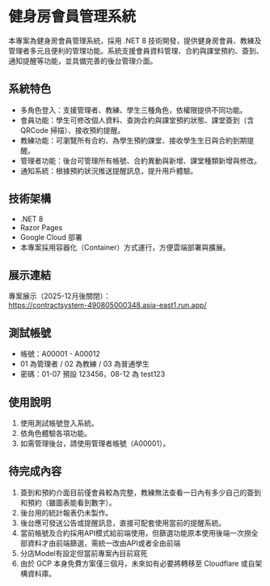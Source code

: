 <h1>健身房會員管理系統</h1>

本專案為健身房會員管理系統，採用 .NET 8 技術開發，提供健身房會員、教練及管理者多元且便利的管理功能。系統支援會員資料管理、合約與課堂預約、簽到、通知提醒等功能，並具備完善的後台管理介面。

<h2>系統特色</h2>
<ul>
  <li>多角色登入：支援管理者、教練、學生三種角色，依權限提供不同功能。</li>
  <li>會員功能：學生可修改個人資料、查詢合約與課堂預約狀態、課堂簽到（含 QRCode 掃描）、接收預約提醒。</li>
  <li>教練功能：可瀏覽所有合約、為學生預約課堂、接收學生生日與合約到期提醒。</li>
  <li>管理者功能：後台可管理所有帳號、合約異動與新增、課堂種類新增與修改。</li>
  <li>通知系統：根據預約狀況推送提醒訊息，提升用戶體驗。</li>
</ul>

<h2>技術架構</h2>
<ul>
  <li>.NET 8</li>
  <li>Razor Pages</li>
  <li>Google Cloud 部署</li>
  <li>本專案採用容器化（Container）方式運行，方便雲端部署與擴展。</li>
</ul>

<h2>展示連結</h2>
<p>專案展示（2025-12月後關閉）：<br>
<a href="https://contractsystem-490805000348.asia-east1.run.app/" target="_blank">https://contractsystem-490805000348.asia-east1.run.app/</a>
</p>

<h2>測試帳號</h2>
<ul>
  <li>帳號：A00001 - A00012</li>
  <li>01 為管理者 / 02 為教練 / 03 為普通學生</li>
  <li>密碼：01-07 預設 123456，08-12 為 test123</li>
</ul>

<h2>使用說明</h2>
<ol>
  <li>使用測試帳號登入系統。</li>
  <li>依角色體驗各項功能。</li>
  <li>如需管理後台，請使用管理者帳號（A00001）。</li>
</ol>

<h2>待完成內容</h2>
<ol>
  <li>簽到和預約介面目前僅會員較為完整，教練無法查看一日內有多少自己的簽到和預約（雖圖表能看到數字）。</li>
  <li>後台用的統計報表仍未製作。</li>
  <li>後台應可發送公告或提醒訊息，直接可配套使用當前的提醒系統。</li>
  <li>當前帳號及合約採用API模式給前端使用，但篩選功能原本使用後端一次撈全部資料才由前端篩選，需統一改由API或者全由前端</li>
  <li>分店Model有設定但當前專案內目前寫死</li>
  <li>由於 GCP 本身免費方案僅三個月，未來如有必要將轉移至 Cloudflare 或自架構資料庫。</li>
</ol>